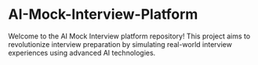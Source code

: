 # AI-Mock-Interview-Platform
Welcome to the AI Mock Interview platform repository! This project aims to revolutionize interview preparation by simulating real-world interview experiences using advanced AI technologies.
